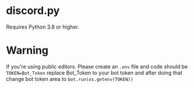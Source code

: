 # discord.py
Requires Python 3.8 or higher.

# Warning
If you're using public editors. Please create an `.env` file and code should be `TOKEN=Bot_Token` replace Bot_Token to your bot token and after doing that change bot token area to `bot.run(os.getenv(TOKEN))`
